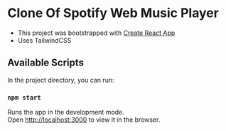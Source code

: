 # Clone Of Spotify Web Music Player

- This project was bootstrapped with [Create React App](https://github.com/facebook/create-react-app)
- Uses TailwindCSS

## Available Scripts

In the project directory, you can run:

### `npm start`

Runs the app in the development mode.\
Open [http://localhost:3000](http://localhost:3000) to view it in the browser.
